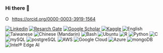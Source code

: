 ### Hi there 👋

<div itemscope itemtype="https://schema.org/Person"><a itemprop="sameAs" content="https://orcid.org/0000-0003-3919-1564" href="https://orcid.org/0000-0003-3919-1564" target="orcid.widget" rel="me noopener noreferrer" style="vertical-align:top;"><img src="https://orcid.org/sites/default/files/images/orcid_16x16.png" style="width:1em;margin-right:.5em;" alt="ORCID iD icon">https://orcid.org/0000-0003-3919-1564</a></div>

[![Linkedin](https://img.shields.io/badge/linkedin-Mingze%20(Rico)%20Huang-blue)](https://www.linkedin.com/in/mingze-rico-huang-a7986b21a/)
[![Resarch Gate](https://img.shields.io/badge/ResearchGate-Mingze%20Huang-blue)](https://www.researchgate.net/profile/Mingze-Huang-2)
[![Google Scholar](https://img.shields.io/badge/GoogleScholar-Mingze%20Huang-rainbow)](https://scholar.google.com/citations?user=gyAzwucAAAAJ&hl=en&oi=ao)
[![Kaggle](https://img.shields.io/badge/Kaggle-Mingze%20(Rico)%20Huang-lightblue)](https://www.kaggle.com/mingzericohuang)
![English](https://img.shields.io/badge/English-proficient-green)
![Taiwanese](https://img.shields.io/badge/Taiwanese-native-brightgreen)
![Chinese (Mandarin)](https://img.shields.io/badge/Chinese%20(Mandarin)-native-green)
![Bash](https://img.shields.io/badge/Bash-000000?style=flat&logo=gnu&logoColor=white)
![Ubuntu](https://img.shields.io/badge/Ubuntu-E95420??style=flat&logo=ubuntu&logoColor=white)
![R](https://img.shields.io/badge/R-276DC3??style=flat&logo=r&logoColor=white)
![Python](https://img.shields.io/badge/Python-14354C?style=flat&logo=python&logoColor=white)
![C](https://img.shields.io/badge/C-00599C??style=flat&logo=c&logoColor=white)
![mySQL](https://img.shields.io/badge/MySQL-00000F??style=flat&logo=mysql&logoColor=white)
![postgreSQL](https://img.shields.io/badge/PostgreSQL-316192??style=flat&logo=postgresql&logoColor=white)
![AWS](https://img.shields.io/badge/Amazon_AWS-232F3E??style=flat&logo=amazon-aws&logoColor=white)
![Google Cloud](https://img.shields.io/badge/Google_Cloud-4285F4??style=flat&logo=google-cloud&logoColor=white)
![Azure](https://img.shields.io/badge/Microsoft_Azure-0089D6??style=flat&logo=microsoft-azure&logoColor=white)
![mongoDB](https://img.shields.io/badge/MongoDB-4EA94B??style=flat&logo=mongodb&logoColor=white)
![Intel® Edge AI](https://img.shields.io/badge/Intel®Edge-0071C5?style=flat&logo=intel&logoColor=white)

<!--
**mingzehuang/mingzehuang** is a ✨ _special_ ✨ repository because its `README.md` (this file) appears on your GitHub profile.

Here are some ideas to get you started:

- 🔭 I’m currently working on R and Python package development.
- 🌱 I’m currently learning data processing and machine learning.
- 👯 I’m looking to collaborate on any project associated with big data, machine learning and AI (drone programming).
- 💬 Ask me about ...
- 📫 How to reach me: ...
- 😄 Pronouns: ...
- ⚡ Fun fact: ...
-->
              
